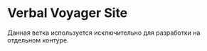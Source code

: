 # Verbal Voyager Site

Данная ветка используется исключительно для разработки на отдельном контуре.
